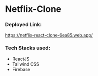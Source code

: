 # Netflix-Clone

### **Deployed Link:**
https://netflix-react-clone-6ea85.web.app/

### **Tech Stacks used:**
- ReactJS
- Tailwind CSS
- Firebase
